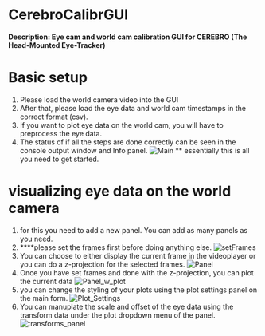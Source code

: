 # CerebroCalibrGUI
<b>Description: Eye cam and world cam calibration GUI for CEREBRO (The Head-Mounted Eye-Tracker)</b>
# Basic setup
1. Please load the world camera video into the GUI
2. After that, please load the eye data and world cam timestamps in the correct format (csv).
3. If you want to plot eye data on the world cam, you will have to preprocess the eye data.
4. The status of if all the steps are done correctly can be seen in the console output window and Info panel. 
![Main](https://user-images.githubusercontent.com/63812178/219810039-a2f3211d-7c3a-4d0d-b5bf-f83e762a75b4.PNG)
** essentially this is all you need to get started. 

# visualizing eye data on the world camera
1. for this you need to add a new panel. You can add as many panels as you need.
2. ****please set the frames first before doing anything else.
![setFrames](https://user-images.githubusercontent.com/63812178/219811109-8c92eb2c-a2c5-4dca-b2ef-bcdf7987a073.PNG)
3. You can choose to either display the current frame in the videoplayer or you can do a z-projection for the selected frames.
![Panel](https://user-images.githubusercontent.com/63812178/219810948-16eca7da-4be9-4b57-9c9b-3454c6bdf723.PNG)
4. Once you have set frames and done with the z-projection, you can plot the current data
![Panel_w_plot](https://user-images.githubusercontent.com/63812178/219811026-01dff165-f341-4e83-87ea-a24f9caf26c3.PNG)
5. you can change the styling of your plots using the plot settings panel on the main form.
![Plot_Settings](https://user-images.githubusercontent.com/63812178/219811078-4a44387d-4903-449d-9037-4babf1b9219b.PNG)
6. You can manuplate the scale and offset of the eye data using the transform data under the plot dropdown menu of the panel. 
![transforms_panel](https://user-images.githubusercontent.com/63812178/219811219-4c571160-6758-46de-8efd-80abd4acb106.PNG)
